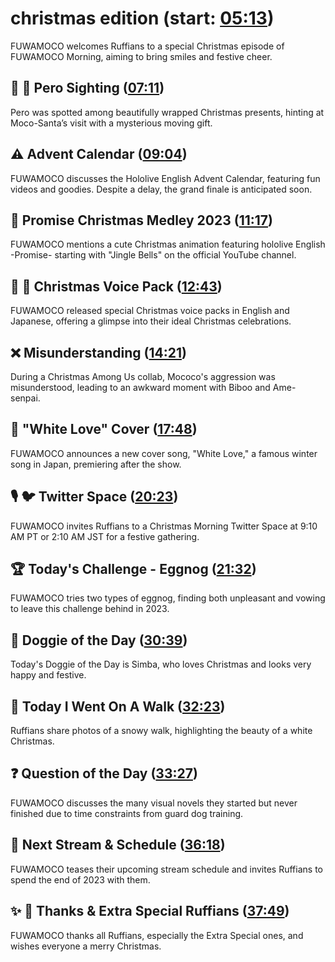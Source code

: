 # christmas edition (start: [05:13](https://youtu.be/ddeU_2d6pjA?t=05m13s))

FUWAMOCO welcomes Ruffians to a special Christmas episode of FUWAMOCO Morning, aiming to bring smiles and festive cheer.

## 👀 💜 Pero Sighting ([07:11](https://youtu.be/ddeU_2d6pjA?t=07m11s))

Pero was spotted among beautifully wrapped Christmas presents, hinting at Moco-Santa’s visit with a mysterious moving gift.

## ⚠️ Advent Calendar ([09:04](https://youtu.be/ddeU_2d6pjA?t=09m04s))

FUWAMOCO discusses the Hololive English Advent Calendar, featuring fun videos and goodies. Despite a delay, the grand finale is anticipated soon.

## 🎄 Promise Christmas Medley 2023 ([11:17](https://youtu.be/ddeU_2d6pjA?t=11m17s))

FUWAMOCO mentions a cute Christmas animation featuring hololive English -Promise- starting with "Jingle Bells" on the official YouTube channel.

## 📢 🎄 Christmas Voice Pack ([12:43](https://youtu.be/ddeU_2d6pjA?t=12m43s))

FUWAMOCO released special Christmas voice packs in English and Japanese, offering a glimpse into their ideal Christmas celebrations.

## ❌ Misunderstanding ([14:21](https://youtu.be/ddeU_2d6pjA?t=14m21s))

During a Christmas Among Us collab, Mococo's aggression was misunderstood, leading to an awkward moment with Biboo and Ame-senpai.

## 🎤 "White Love" Cover ([17:48](https://youtu.be/ddeU_2d6pjA?t=17m48s))

FUWAMOCO announces a new cover song, "White Love," a famous winter song in Japan, premiering after the show.

## 🎙️ 🐦 Twitter Space ([20:23](https://youtu.be/ddeU_2d6pjA?t=20m23s))

FUWAMOCO invites Ruffians to a Christmas Morning Twitter Space at 9:10 AM PT or 2:10 AM JST for a festive gathering.

## 🏆 Today's Challenge - Eggnog ([21:32](https://youtu.be/ddeU_2d6pjA?t=21m32s))

FUWAMOCO tries two types of eggnog, finding both unpleasant and vowing to leave this challenge behind in 2023.

## 🐶 Doggie of the Day ([30:39](https://youtu.be/ddeU_2d6pjA?t=30m39s))

Today's Doggie of the Day is Simba, who loves Christmas and looks very happy and festive.

## 🚶 Today I Went On A Walk ([32:23](https://youtu.be/ddeU_2d6pjA?t=32m23s))

Ruffians share photos of a snowy walk, highlighting the beauty of a white Christmas.

## ❓ Question of the Day ([33:27](https://youtu.be/ddeU_2d6pjA?t=33m27s))

FUWAMOCO discusses the many visual novels they started but never finished due to time constraints from guard dog training.

## 📅 Next Stream & Schedule ([36:18](https://youtu.be/ddeU_2d6pjA?t=36m18s))

FUWAMOCO teases their upcoming stream schedule and invites Ruffians to spend the end of 2023 with them.

## ✨ 🐾 Thanks & Extra Special Ruffians ([37:49](https://youtu.be/ddeU_2d6pjA?t=37m49s))

FUWAMOCO thanks all Ruffians, especially the Extra Special ones, and wishes everyone a merry Christmas.
